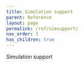 ```yaml
---
title: Simulation support
parent: Reference
layout: page
permalink: /ref/simsupport/
nav_order: 3
has_children: true
---
```

Simulation support